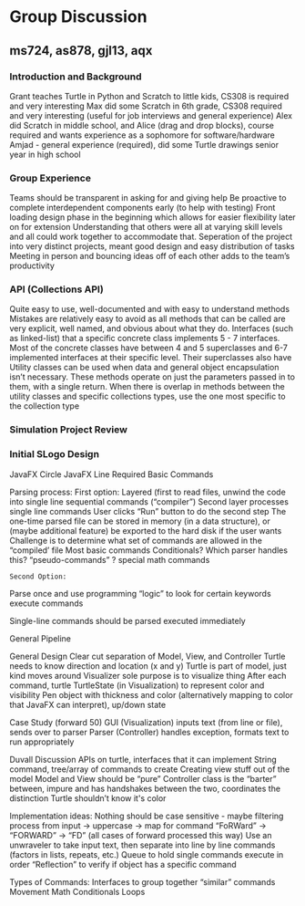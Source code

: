 # Group Discussion
## ms724, as878, gjl13, aqx

### Introduction and Background
Grant teaches Turtle in Python and Scratch to little kids, CS308 is required and very interesting
Max did some Scratch in 6th grade, CS308 required and very interesting (useful for job interviews and general experience)
Alex did Scratch in middle school, and Alice (drag and drop blocks), course required and wants experience as a sophomore for software/hardware
Amjad - general experience (required), did some Turtle drawings senior year in high school

###  Group Experience
Teams should be transparent in asking for and giving help
Be proactive to complete interdependent components early (to help with testing)
Front loading design phase in the beginning which allows for easier flexibility later on for extension
Understanding that others were all at varying skill levels and all could work together to accommodate that.
Seperation of the project into very distinct projects, meant good design and easy distribution of tasks
Meeting in person and bouncing ideas off of each other adds to the team’s productivity

### API (Collections API)
Quite easy to use, well-documented and with easy to understand methods
Mistakes are relatively easy to avoid as all methods that can be called are very explicit, well named, and obvious about what they do.
Interfaces (such as linked-list) that a specific concrete class implements 5 - 7 interfaces.
Most of the concrete classes have between 4 and 5 superclasses and 6-7 implemented interfaces at their specific level. Their superclasses also have 
Utility classes can be used when data and general object encapsulation isn’t necessary. These methods operate on just the parameters passed in to them, with a single return. When there is overlap in methods between the utility classes and specific collections types, use the one most specific to the collection type

### Simulation Project Review


### Initial SLogo Design
JavaFX Circle
JavaFX Line
Required Basic Commands

Parsing process:
	First option:
Layered (first to read files, unwind the code into single line sequential commands (“compiler”)
Second layer processes single line commands
User clicks “Run” button to do the second step
The one-time parsed file can be stored in memory (in a data structure), or (maybe additional feature) be exported to the hard disk if the user wants
Challenge is to determine what set of commands are allowed in the “compiled’ file
Most basic commands
Conditionals? Which parser handles this?
“pseudo-commands” ? special math commands

	Second Option:
Parse once and use programming “logic” to look for certain keywords execute commands 

Single-line commands should be parsed executed immediately

General Pipeline

General Design
Clear cut separation of Model, View, and Controller
Turtle needs to know direction and location (x and y)
Turtle is part of model, just kind moves around
Visualizer sole purpose is to visualize thing
After each command, turtle
TurtleState (in Visualization) to represent color and visibility
Pen object with thickness and color (alternatively mapping to color that JavaFX can interpret), up/down state

Case Study (forward 50)
GUI (Visualization) inputs text (from line or file), sends over to parser
Parser (Controller) handles exception, formats text to run appropriately


Duvall Discussion
APIs on turtle, interfaces that it can implement
String command, tree/array of commands to create
Creating view stuff out of the model
Model and View should be “pure”
Controller class is the “barter” between, impure and has handshakes between the two, coordinates the distinction
Turtle shouldn’t know it's color

Implementation ideas:
Nothing should be case sensitive - maybe filtering process from input -> uppercase -> map for command
“FoRWard” → “FORWARD” → “FD” (all cases of forward processed this way)
Use an unwraveler to take input text, then separate into line by line commands (factors in lists, repeats, etc.)
Queue to hold single commands execute in order
“Reflection” to verify if object has a specific command

Types of Commands:
Interfaces to group together “similar” commands
Movement
Math
Conditionals
Loops
